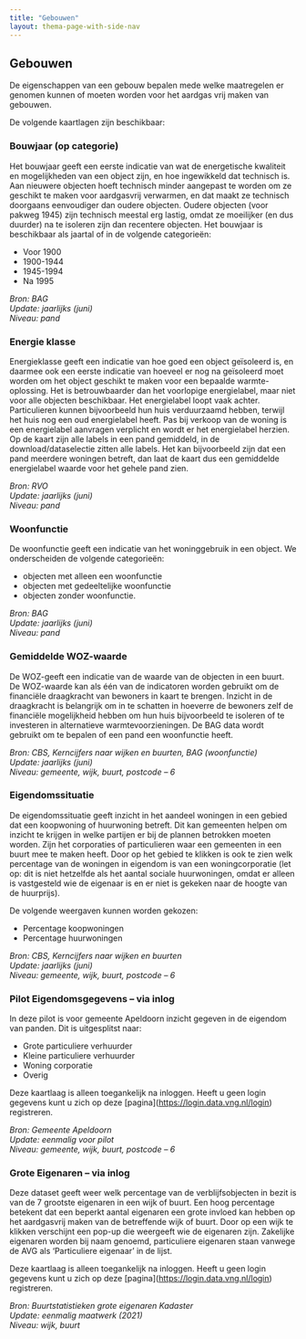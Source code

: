 ```yaml
---
title: "Gebouwen"
layout: thema-page-with-side-nav
---
```


## Gebouwen

De eigenschappen van een gebouw bepalen mede welke maatregelen er genomen kunnen of moeten worden voor het aardgas vrij maken van gebouwen.

De volgende kaartlagen zijn beschikbaar:

### Bouwjaar (op categorie)

Het bouwjaar geeft een eerste indicatie van wat de energetische kwaliteit en mogelijkheden van een object zijn, en hoe ingewikkeld dat technisch is. Aan nieuwere objecten hoeft technisch minder aangepast te worden om ze geschikt te maken voor aardgasvrij verwarmen, en dat maakt ze technisch doorgaans eenvoudiger dan oudere objecten. Oudere objecten (voor pakweg 1945) zijn technisch meestal erg lastig, omdat ze moeilijker (en dus duurder) na te isoleren zijn dan recentere objecten. Het bouwjaar is beschikbaar als jaartal of in de volgende categorieën:

- Voor 1900
- 1900-1944
- 1945-1994
- Na 1995

_Bron: BAG_<br/>
_Update: jaarlijks (juni)_<br/>
_Niveau: pand_

### Energie klasse

Energieklasse geeft een indicatie van hoe goed een object geïsoleerd is, en daarmee ook een eerste indicatie van hoeveel er nog na geïsoleerd moet worden om het object geschikt te maken voor een bepaalde warmte-oplossing. Het is betrouwbaarder dan het voorlopige energielabel, maar niet voor alle objecten beschikbaar. Het energielabel loopt vaak achter. Particulieren kunnen bijvoorbeeld hun huis verduurzaamd hebben, terwijl het huis nog een oud energielabel heeft. Pas bij verkoop van de woning is een energielabel aanvragen verplicht en wordt er het energielabel herzien. Op de kaart zijn alle labels in een pand gemiddeld, in de download/dataselectie zitten alle labels. Het kan bijvoorbeeld zijn dat een pand meerdere woningen betreft, dan laat de kaart dus een gemiddelde energielabel waarde voor het gehele pand zien.

_Bron: RVO_</br>
_Update: jaarlijks (juni)_<br/>
_Niveau: pand_

### Woonfunctie

De woonfunctie geeft een indicatie van het woninggebruik in een object. We onderscheiden de volgende categorieën:

- objecten met alleen een woonfunctie
- objecten met gedeeltelijke woonfunctie
- objecten zonder woonfunctie.

_Bron: BAG_<br/>
_Update: jaarlijks (juni)_<br/>
_Niveau: pand_

### Gemiddelde WOZ-waarde

De WOZ-geeft een indicatie van de waarde van de objecten in een buurt. De WOZ-waarde kan als één van de indicatoren worden gebruikt om de financiële draagkracht van bewoners in kaart te brengen. Inzicht in de draagkracht is belangrijk om in te schatten in hoeverre de bewoners zelf de financiële mogelijkheid hebben om hun huis bijvoorbeeld te isoleren of te investeren in alternatieve warmtevoorzieningen. De BAG data wordt gebruikt om te bepalen of een pand een woonfunctie heeft.

_Bron: CBS, Kerncijfers naar wijken en buurten, BAG (woonfunctie)_<br/>
_Update: jaarlijks (juni)_<br/>
_Niveau: gemeente, wijk, buurt, postcode – 6_

### Eigendomssituatie

De eigendomssituatie geeft inzicht in het aandeel woningen in een gebied dat een koopwoning of huurwoning betreft. Dit kan gemeenten helpen om inzicht te krijgen in welke partijen er bij de plannen betrokken moeten worden. Zijn het corporaties of particulieren waar een gemeenten in een buurt mee te maken heeft. Door op het gebied te klikken is ook te zien welk percentage van de woningen in eigendom is van een woningcorporatie (let op: dit is niet hetzelfde als het aantal sociale huurwoningen, omdat er alleen is vastgesteld wie de eigenaar is en er niet is gekeken naar de hoogte van de huurprijs).

De volgende weergaven kunnen worden gekozen:

- Percentage koopwoningen
- Percentage huurwoningen

_Bron: CBS, Kerncijfers naar wijken en buurten_<br/>
_Update: jaarlijks (juni)_<br/>
_Niveau: gemeente, wijk, buurt, postcode – 6_

### Pilot Eigendomsgegevens – via inlog

In deze pilot is voor gemeente Apeldoorn inzicht gegeven in de eigendom van panden. Dit is uitgesplitst naar:

- Grote particuliere verhuurder
- Kleine particuliere verhuurder
- Woning corporatie
- Overig

Deze kaartlaag is alleen toegankelijk na inloggen. Heeft u geen login gegevens kunt u zich op deze \[pagina\](<https://login.data.vng.nl/login>) registreren.

_Bron: Gemeente Apeldoorn_<br/>
_Update: eenmalig voor pilot_<br/>
_Niveau: gemeente, wijk, buurt, postcode – 6_

### Grote Eigenaren – via inlog

Deze dataset geeft weer welk percentage van de verblijfsobjecten in bezit is van de 7 grootste eigenaren in een wijk of buurt. Een hoog percentage betekent dat een beperkt aantal eigenaren een grote invloed kan hebben op het aardgasvrij maken van de betreffende wijk of buurt. Door op een wijk te klikken verschijnt een pop-up die weergeeft wie de eigenaren zijn. Zakelijke eigenaren worden bij naam genoemd, particuliere eigenaren staan vanwege de AVG als ‘Particuliere eigenaar’ in de lijst.

Deze kaartlaag is alleen toegankelijk na inloggen. Heeft u geen login gegevens kunt u zich op deze \[pagina\](<https://login.data.vng.nl/login>) registreren.

_Bron: Buurtstatistieken grote eigenaren Kadaster_<br/>
_Update: eenmalig maatwerk (2021)_<br/>
_Niveau: wijk, buurt_
